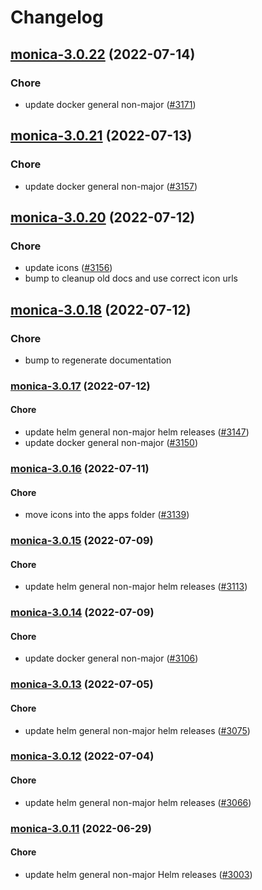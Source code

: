 # Changelog


## [monica-3.0.22](https://github.com/truecharts/apps/compare/monica-3.0.21...monica-3.0.22) (2022-07-14)

### Chore

- update docker general non-major ([#3171](https://github.com/truecharts/apps/issues/3171))



## [monica-3.0.21](https://github.com/truecharts/apps/compare/monica-3.0.20...monica-3.0.21) (2022-07-13)

### Chore

- update docker general non-major ([#3157](https://github.com/truecharts/apps/issues/3157))



## [monica-3.0.20](https://github.com/truecharts/apps/compare/monica-3.0.18...monica-3.0.20) (2022-07-12)

### Chore

- update icons ([#3156](https://github.com/truecharts/apps/issues/3156))
- bump to cleanup old docs and use correct icon urls



## [monica-3.0.18](https://github.com/truecharts/apps/compare/monica-3.0.17...monica-3.0.18) (2022-07-12)

### Chore

- bump to regenerate documentation



<a name="monica-3.0.17"></a>
### [monica-3.0.17](https://github.com/truecharts/apps/compare/monica-3.0.16...monica-3.0.17) (2022-07-12)

#### Chore

* update helm general non-major helm releases ([#3147](https://github.com/truecharts/apps/issues/3147))
* update docker general non-major ([#3150](https://github.com/truecharts/apps/issues/3150))



<a name="monica-3.0.16"></a>
### [monica-3.0.16](https://github.com/truecharts/apps/compare/monica-3.0.15...monica-3.0.16) (2022-07-11)

#### Chore

* move icons into the apps folder ([#3139](https://github.com/truecharts/apps/issues/3139))



<a name="monica-3.0.15"></a>
### [monica-3.0.15](https://github.com/truecharts/apps/compare/monica-3.0.14...monica-3.0.15) (2022-07-09)

#### Chore

* update helm general non-major helm releases ([#3113](https://github.com/truecharts/apps/issues/3113))



<a name="monica-3.0.14"></a>
### [monica-3.0.14](https://github.com/truecharts/apps/compare/monica-3.0.13...monica-3.0.14) (2022-07-09)

#### Chore

* update docker general non-major ([#3106](https://github.com/truecharts/apps/issues/3106))



<a name="monica-3.0.13"></a>
### [monica-3.0.13](https://github.com/truecharts/apps/compare/monica-3.0.12...monica-3.0.13) (2022-07-05)

#### Chore

* update helm general non-major helm releases ([#3075](https://github.com/truecharts/apps/issues/3075))



<a name="monica-3.0.12"></a>
### [monica-3.0.12](https://github.com/truecharts/apps/compare/monica-3.0.11...monica-3.0.12) (2022-07-04)

#### Chore

* update helm general non-major helm releases ([#3066](https://github.com/truecharts/apps/issues/3066))



<a name="monica-3.0.11"></a>
### [monica-3.0.11](https://github.com/truecharts/apps/compare/monica-3.0.10...monica-3.0.11) (2022-06-29)

#### Chore

* update helm general non-major Helm releases ([#3003](https://github.com/truecharts/apps/issues/3003))


